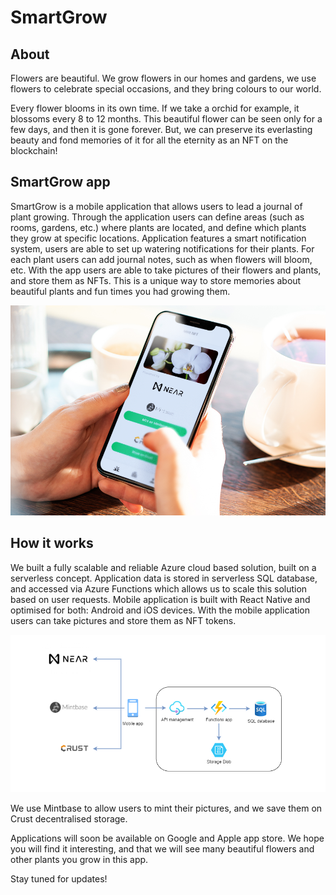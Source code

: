 # SmartGrow

## About
Flowers are beautiful. We grow flowers in our homes and gardens, we use flowers to celebrate special occasions, and they bring colours to our world.

Every flower blooms in its own time. If we take a orchid for example, it blossoms every 8 to 12 months. This beautiful flower can be seen only for a few days, and then it is gone forever. But, we can preserve its everlasting beauty and fond memories of it for all the eternity as an NFT on the blockchain!

## SmartGrow app
SmartGrow is a mobile application that allows users to lead a journal of plant growing. Through the application users can define areas (such as rooms, gardens, etc.) where plants are located, and define which plants they grow at specific locations. Application features a smart notification system, users are able to set up watering notifications for their plants. For each plant users can add journal notes, such as when flowers will bloom, etc. With the app users are able to take pictures of their flowers and plants, and store them as NFTs. This is a unique way to store memories about beautiful plants and fun times you had growing them.

![SmartGrow app](https://github.com/nenadff5/SmartGrow/blob/main/screenshots/app-preview.png)

## How it works
We built a fully scalable and reliable Azure cloud based solution, built on a serverless concept. Application data is stored in serverless SQL database, and accessed via Azure Functions which allows us to scale this solution based on user requests. Mobile application is built with React Native and optimised for both: Android and iOS devices. With the mobile application users can take pictures and store them as NFT tokens.

![Architecture overview](https://github.com/nenadff5/SmartGrow/blob/main/screenshots/architecture-smartgrow-updated.png)

We use Mintbase to allow users to mint their pictures, and we save them on Crust decentralised storage.

Applications will soon be available on Google and Apple app store. We hope you will find it interesting, and that we will see many beautiful flowers and other plants you grow in this app.

Stay tuned for updates!